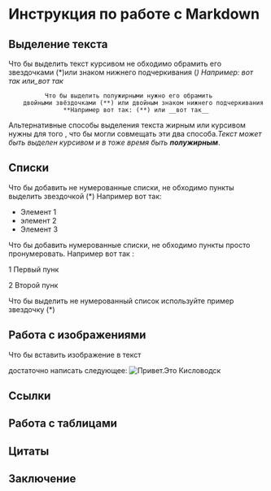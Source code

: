# Инструкция по работе с Markdown

## Выделение текста
Что бы выделить текст курсивом не обходимо
 обрамить его звездочками (*)или знаком   нижнего    подчеркивания (_) 
 Например: *вот так* или_вот так_
 
              Что бы выделить полужирными нужно его обрамить 
        двойными звёздочками (**) или двойным знаком нижнего подчеркивания
                   **Например вот так: (**) или __вот так__

 Альтернативные способы выделения текста жирным или курсивом нужны для того , что бы могли совмещать эти два способа._Текст может быть выделен курсивом и  в тоже время быть **полужирным**_.               
                   

## Списки
Что бы добавить не нумерованные списки, не обходимо пункты
выделить звездочкой (*)
Например вот так: 
* Элемент 1
* элемент 2 
* Элемент 3

Что бы добавить нумерованные списки,
не обходимо пункты просто пронумеровать.
Например вот так :

1 Первый пунк

2 Второй пунк



Что бы выделить не нумерованный список используйте пример звездочку (*)

## Работа с изображениями

Что бы вставить изображение в текст

 достаточно написать следующее:
 ![Привет.Это Кисловодск](photo_2023-09-28_16-33-21.jpg)

## Ссылки

## Работа с таблицами

## Цитаты

## Заключение